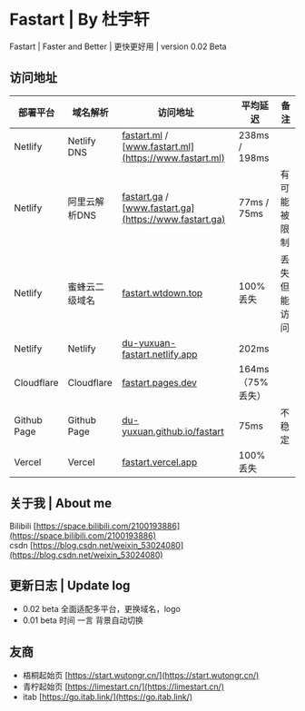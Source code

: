 # Fastart | By 杜宇轩

Fastart | Faster and Better | 更快更好用 |  version 0.02 Beta  

## 访问地址
| 部署平台        | 域名解析        | 访问地址                          | 平均延迟           | 备注     |
|-------------|-------------|-------------------------------|----------------|--------|
| Netlify     | Netlify DNS | [fastart.ml](https://fastart.ml) / [www.fastart.ml](https://www.fastart.ml)   | 238ms / 198ms  |        |
| Netlify     | 阿里云解析DNS    | [fastart.ga](https://fastart.ga) / [www.fastart.ga](https://www.fastart.ga)   | 77ms /  75ms   | 有可能被限制 |
| Netlify     | 蜜蜂云二级域名     | [fastart.wtdown.top](https://fastart.wtdown.top)            | 100% 丢失        | 丢失但能访问 |
| Netlify     | Netlify     | [du-yuxuan-fastart.netlify.app](https://du-yuxuan-fastart.netlify.app) | 202ms          |        |
| Cloudflare  | Cloudflare  | [fastart.pages.dev](https://fastart.pages.dev)             | 164ms （75% 丢失） |        |
| Github Page | Github Page | [du-yuxuan.github.io/fastart](https://du-yuxuan.github.io/fastart)   | 75ms           | 不稳定    |
| Vercel      | Vercel      | [fastart.vercel.app](https://fastart.vercel.app)            | 100% 丢失        |        |


## 关于我 | About me
Bilibili [https://space.bilibili.com/2100193886](https://space.bilibili.com/2100193886)  
csdn [https://blog.csdn.net/weixin_53024080](https://blog.csdn.net/weixin_53024080)  

## 更新日志 | Update log

+ 0.02 beta 全面适配多平台，更换域名，logo
+ 0.01 beta  时间 一言 背景自动切换

## 友商

+ 梧桐起始页 [https://start.wutongr.cn/](https://start.wutongr.cn/)
+ 青柠起始页 [https://limestart.cn/](https://limestart.cn/)
+ itab [https://go.itab.link/](https://go.itab.link/)
